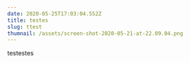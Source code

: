 ```yaml
---
date: 2020-05-25T17:03:04.552Z
title: testes
slug: ttest
thumnail: /assets/screen-shot-2020-05-21-at-22.09.04.png
---
```

testestes
